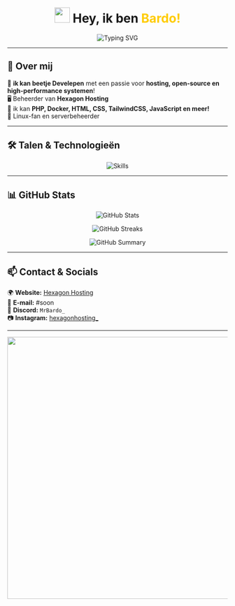 <h1 align="center">
  <img src="https://media.giphy.com/media/hvRJCLFzcasrR4ia7z/giphy.gif" width="35"> Hey, ik ben <span style="color:#ffcc00">Bardo!</span>  
</h1>

<p align="center">
  <img src="https://readme-typing-svg.herokuapp.com?color=%23FFD700&size=32&center=true&vCenter=true&width=700&lines=Fullstack+Developer;Linux+Enthusiast;Hosting+Expert;Open+Source+Contributor;Serverbeheerder;Passie+voor+Code!;Welkom+op+mijn+GitHub!" alt="Typing SVG">
</p>

---

## 🚀 Over mij  
🌟 **ik kan beetje Develepen** met een passie voor **hosting, open-source en high-performance systemen**!  
🖥️ Beheerder van **Hexagon Hosting**  
🔧 ik kan **PHP, Docker, HTML, CSS, TailwindCSS, JavaScript en meer!**  
🐧 Linux-fan en serverbeheerder  

---

## 🛠️ **Talen & Technologieën**  

<p align="center">
  <img src="https://skillicons.dev/icons?i=html,css,tailwind,js,php,docker,linux,git,nginx,nodejs,postgres" alt="Skills" />
</p>

---

## 📊 **GitHub Stats**  
<p align="center">
  <img src="https://github-readme-stats.vercel.app/api?username=BardoXX&show_icons=true&theme=tokyonight&count_private=true" alt="GitHub Stats" />
</p>

<p align="center">
  <img src="https://github-readme-streak-stats.herokuapp.com/?user=BardoXX&theme=tokyonight" alt="GitHub Streaks" />
</p>

<p align="center">
  <img src="https://github-profile-summary-cards.vercel.app/api/cards/profile-details?username=BardoXX&theme=tokyonight" alt="GitHub Summary"/>
</p>

---

## 📫 **Contact & Socials**  
🌍 **Website:** [Hexagon Hosting](https://hexagonhosting.be)  
📧 **E-mail:** #soon  
💬 **Discord:** `MrBardo_`  
📷 **Instagram:** [hexagonhosting_](https://www.instagram.com/hexagonhosting_?igsh=MTkybm56N2tpa3c0MQ%3D%3D&utm_source=qr)  

---

<p align="center">
  <img src="https://media.giphy.com/media/ZVik7pBtu9dNS/giphy.gif" width="600" />
</p>
